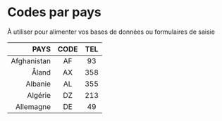 # Codes par pays

À utiliser pour alimenter vos bases de données ou formulaires de saisie

|PAYS|CODE|TEL|
|--:|:--:|:--:|
|Afghanistan|AF|93|
|Åland|AX|358|
|Albanie|AL|355|
|Algérie|DZ|213|
|Allemagne|DE|49|
